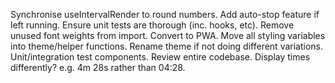 Synchronise useIntervalRender to round numbers.
Add auto-stop feature if left running.
Ensure unit tests are thorough (inc. hooks, etc).
Remove unused font weights from import.
Convert to PWA.
Move all styling variables into theme/helper functions.
Rename theme if not doing different variations.
Unit/integration test components.
Review entire codebase.
Display times differently? e.g. 4m 28s rather than 04:28.
